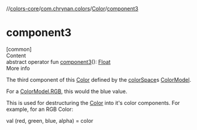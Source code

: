 //[colors-core](../../../index.md)/[com.chrynan.colors](../index.md)/[Color](index.md)/[component3](component3.md)



# component3  
[common]  
Content  
abstract operator fun [component3](component3.md)(): [Float](https://kotlinlang.org/api/latest/jvm/stdlib/kotlin/-float/index.html)  
More info  


The third component of this [Color](index.md) defined by the [colorSpace](color-space.md)s [ColorModel](../../com.chrynan.colors.space/-color-model/index.md).



For a [ColorModel.RGB](../../com.chrynan.colors.space/-color-space/index.md), this would the blue value.



This is used for destructuring the [Color](index.md) into it's color components. For example, for an RGB Color:

val (red, green, blue, alpha) = color  



